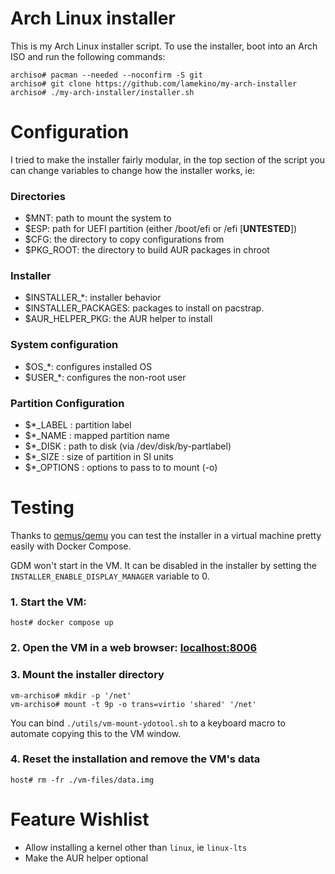 # Arch Linux installer

This is my Arch Linux installer script. To use the installer, boot into an
Arch ISO and run the following commands:

```
archiso# pacman --needed --noconfirm -S git
archiso# git clone https://github.com/lamekino/my-arch-installer
archiso# ./my-arch-installer/installer.sh
```

# Configuration

I tried to make the installer fairly modular, in the top section of the script
you can change variables to change how the installer works, ie:

### Directories
- $MNT: path to mount the system to
- $ESP: path for UEFI partition (either /boot/efi or /efi [**UNTESTED**])
- $CFG: the directory to copy configurations from
- $PKG_ROOT: the directory to build AUR packages in chroot

### Installer
- $INSTALLER_*: installer behavior
- $INSTALLER_PACKAGES: packages to install on pacstrap.
- $AUR_HELPER_PKG: the AUR helper to install

### System configuration
- $OS_*: configures installed OS
- $USER_*: configures the non-root user

### Partition Configuration
- $*_LABEL   : partition label
- $*_NAME    : mapped partition name
- $*_DISK    : path to disk (via /dev/disk/by-partlabel)
- $*_SIZE    : size of partition in SI units
- $*_OPTIONS : options to pass to to mount (-o)

# Testing

Thanks to [qemus/qemu](https://github.com/qemus/qemu) you can test the installer
in a virtual machine pretty easily with Docker Compose.

GDM won't start in the VM. It can be disabled in the installer by setting the
`INSTALLER_ENABLE_DISPLAY_MANAGER` variable to 0.

### 1. Start the VM:

```
host# docker compose up
```

### 2. Open the VM in a web browser: [localhost:8006](http://127.0.0.1:8006/)

### 3. Mount the installer directory

```
vm-archiso# mkdir -p '/net'
vm-archiso# mount -t 9p -o trans=virtio 'shared' '/net'
```

You can bind `./utils/vm-mount-ydotool.sh` to a keyboard macro to automate
copying this to the VM window.

### 4. Reset the installation and remove the VM's data

```
host# rm -fr ./vm-files/data.img
```

# Feature Wishlist

- Allow installing a kernel other than `linux`, ie `linux-lts`
- Make the AUR helper optional

